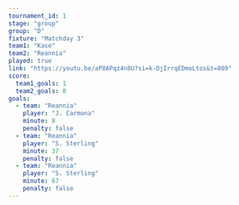 ```yaml
---
tournament_id: 1
stage: "group"
group: "D"
fixture: "Matchday 3"
team1: "Kase"
team2: "Reannia"
played: true
link: "https://youtu.be/aP8APqz4n0U?si=k-DjIrrqEDmoLtos&t=809"
score:
  team1_goals: 1
  team2_goals: 0
goals:
  - team: "Reannia"
    player: "J. Carmona"
    minute: 8
    penalty: false
  - team: "Reannia"
    player: "S. Sterling"
    minute: 37
    penalty: false
  - team: "Reannia"
    player: "S. Sterling"
    minute: 67
    penalty: false
---
```

